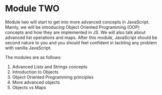 # Module TWO
Module two will start to get into more advanced concepts in JavaScript. Mainly, we will be introducing Object Oriented Programming (OOP) concepts and how they are implemented in JS. We will also talk about advanced list operations and maps. After this module, JavaScript should be second nature to you and you should feel confident in tackling any problem with vanilla JavaScript.

The modules are as follows:
1. Advanced Lists and Strings concepts
2. Introduction to Objects
3. Object Oriented Programming principles
4. More advanced objects
5. Objects vs Maps
